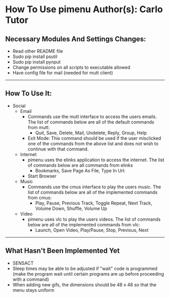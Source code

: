 How To Use pimenu
Author(s): Carlo Tutor
=================

## Necessary Modules And Settings Changes:

* Read other README file
* Sudo pip install psutil
* Sudo pip install pynput
* Change permissions on all scripts to executable allowed
* Have config file for mail (needed for mutt client)

--- 

## How To Use It:
* Social
	* Email
		* Commands use the mutt interface to access the users emails. The list of commands below are all of the default commands from mutt:
			* Quit, Save, Delete, Mail, Undelete, Reply, Group, Help
		* Exit Mode: This command should be used if the user misclicked one of the commands from the above list and does not wish to continue with that command.
	* Internet
		* pimenu uses the elinks application to access the internet. The list of commands below are all commands from elinks
			* Bookmarks, Save Page As File, Type In Url:
		* Start Browser
	* Music
		* Commands use the cmus interface to play the users music. The list of commands below are all of the implemented commands from cmus:
			* Play, Pause, Previous Track, Toggle Repeat, Next Track, Volume Down, Shuffle, Volume Up
	* Video
		* pimenu uses vlc to play the users videos. The list of commands below are all of the implemented commands from vlc:
			* Launch, Open Video, Play/Pause, Stop, Previous, Next

--- 

## What Hasn't Been Implemented Yet
* SENSACT
* Sleep times may be able to be adjusted if "wait" code is programmed (make the program wait until certain programs are up before proceeding with a command)
* When adding new gifs, the dimensions should be 48 x 48 so that the menu stays uniform